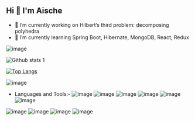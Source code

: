 ##                        Hi 👋 I'm Aische



- 🔭 I’m currently working on Hilbert’s third problem: decomposing polyhedra
- 🌱 I’m currently learning Spring Boot, Hibernate, MongoDB, React, Redux

![image](https://user-images.githubusercontent.com/113926384/209178980-be98d589-6bb8-441d-98e6-b6a6a1323a1b.png)


![Github stats 1](https://github-readme-stats.vercel.app/api?username=AsBay&show_icons=true&theme=gradient) 

[![Top Langs](https://github-readme-stats.vercel.app/api/top-langs/?username=AsBay&layout=compact)](https://github.com/AsBay/github-readme-stats)

![image](https://user-images.githubusercontent.com/113926384/209178512-4b230fef-69b6-4b5f-8b76-17ebf74a43d1.png)


- Languages and Tools:-
![image](https://user-images.githubusercontent.com/113926384/209175969-bf4ebe16-c5d8-4a55-98e7-0def5f3fa1a4.png)
![image](https://user-images.githubusercontent.com/113926384/209176004-f33f457e-a6e4-443a-b1b2-6f98e15c40e9.png)
![image](https://user-images.githubusercontent.com/113926384/209176062-0c5815f8-1493-486c-9e31-f5a0752b2cb6.png)
![image](https://user-images.githubusercontent.com/113926384/209176820-c5a93ffe-4381-4ad1-8579-145dacad0b80.png)
![image](https://user-images.githubusercontent.com/113926384/209176859-d281fd48-93ca-4e04-b30e-c8de11f047b9.png)
![image](https://user-images.githubusercontent.com/113926384/209181123-c53f404a-ad3d-4ff7-9180-fa1847a598cd.png)

![image](https://user-images.githubusercontent.com/113926384/209179622-6acce7ac-d3ee-4a02-9d1b-b33d71fd3059.png)
![image](https://user-images.githubusercontent.com/113926384/209179787-eeaff532-e7ad-40e9-af63-f0e064620bac.png)
![image](https://user-images.githubusercontent.com/113926384/209179974-21f8bcd6-0319-47a9-9396-d212c45eb95e.png)
![image](https://user-images.githubusercontent.com/113926384/209181288-a7a3e748-6f50-4828-92be-157699d7d14b.png)

